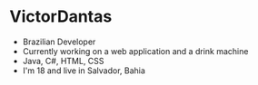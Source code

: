 # VictorDantas
- Brazilian Developer
- Currently working on a web application and a drink machine
- Java, C#, HTML, CSS
- I'm 18 and live in Salvador, Bahia
